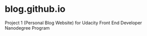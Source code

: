 # blog.github.io
Project 1 (Personal Blog Website) for Udacity Front End Developer Nanodegree Program
